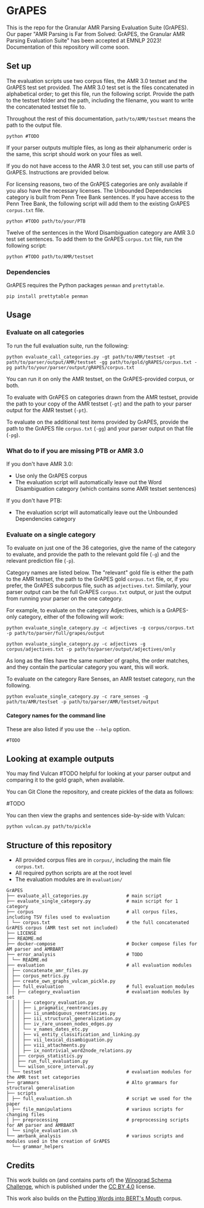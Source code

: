 # GrAPES

This is the repo for the Granular AMR Parsing Evaluation Suite (GrAPES). Our paper "AMR Parsing is Far from Solved: GrAPES, the Granular AMR Parsing Evaluation Suite" has been accepted at EMNLP 2023! Documentation of this repository will come soon.

## Set up

The evaluation scripts use two corpus files, the AMR 3.0 testset and the GrAPES test set provided. The AMR 3.0 test set is the files concatenated in alphabetical order; to get this file, run the following script. Provide the path to the testset folder and the path, including the filename, you want to write the concatenated testset file to.

Throughout the rest of this documentation, `path/to/AMR/testset` means the path to the output file.

```commandline
python #TODO
```

If your parser outputs multiple files, as long as their alphanumeric order is the same, this script should work on your files as well.

If you do not have access to the AMR 3.0 test set, you can still use parts of GrAPES. Instructions are provided below.

For licensing reasons, two of the GrAPES categories are only available if you also have the necessary licenses. The Unbounded Dependencies category is built from Penn Tree Bank sentences. If you have access to the Penn Tree Bank, the following script will add them to the existing GrAPES `corpus.txt` file.

```commandline
python #TODO path/to/your/PTB
```

Twelve of the sentences in the Word Disambiguation category are AMR 3.0 test set sentences. To add them to the GrAPES `corpus.txt` file, run the following script:

```commandline
python #TODO path/to/AMR/testset
```

### Dependencies

GrAPES requires the Python packages `penman` and `prettytable`.

```commandline
pip install prettytable penman
```

## Usage

### Evaluate on all categories

To run the full evaluation suite, run the following:

```commandline
python evaluate_call_categories.py -gt path/to/AMR/testset -pt path/to/parser/output/AMR/testset -gg path/to/gold/gRAPES/corpus.txt -pg path/to/your/parser/output/gRAPES/corpus.txt 
```

You can run it on only the AMR testset, on the GrAPES-provided corpus, or both.

To evaluate with GrAPES on categories drawn from the AMR testset, provide the path to your copy of the AMR testset (`-gt`) and the path to your parser output for the AMR testset (`-pt`).

To evaluate on the additional test items provided by GrAPES, provide the path to the GrAPES file `corpus.txt` (`-gg`) and your parser output on that file (`-pg`).

### What do to if you are missing PTB or AMR 3.0

If you don't have AMR 3.0:

* Use only the GrAPES corpus
* The evaluation script will automatically leave out the Word Disambiguation category (which contains some AMR testset sentences)

If you don't have PTB:

* The evaluation script will automatically leave out the Unbounded Dependencies category

### Evaluate on a single category

To evaluate on just one of the 36 categories, give the name of the category to evaluate, and provide the path to the relevant gold file (`-g`) and the relevant prediction file (`-p`). 

Category names are listed below. The "relevant" gold file is either the path to the AMR testset, the path to the GrAPES gold `corpus.txt` file, or, if you prefer, the GrAPES subcorpus file, such as `adjectives.txt`. Similarly, your parser output can be the full GrAPES `corpus.txt` output, or just the output from running your parser on the one category.

For example, to evaluate on the category Adjectives, which is a GrAPES-only category, either of the following will work:

```commandline
python evaluate_single_category.py -c adjectives -g corpus/corpus.txt -p path/to/parser/full/grapes/output 
```

```commandline
python evaluate_single_category.py -c adjectives -g corpus/adjectives.txt -p path/to/parser/output/adjectives/only 
```

As long as the files have the same number of graphs, the order matches, and they contain the particular category you want, this will work.


To evaluate on the category Rare Senses, an AMR testset category, run the following.

```commandline
python evaluate_single_category.py -c rare_senses -g path/to/AMR/testset -p path/to/parser/AMR/testset/output
```

#### Category names for the command line

These are also listed if you use the `--help` option.

```
#TODO
```


## Looking at example outputs

You may find Vulcan #TODO helpful for looking at your parser output and comparing it to the gold graph, when available.

You can Git Clone the repository, and create pickles of the data as follows:

#TODO

You can then view the graphs and sentences side-by-side with Vulcan:

```commandline
python vulcan.py path/to/pickle
```


## Structure of this repository

* All provided corpus files are in `corpus/`, including the main file `corpus.txt`.
* All required python scripts are at the root level
* The evaluation modules are in `evaluation/`

```
GrAPES
├── evaluate_all_categories.py              # main script
├── evaluate_single_category.py             # main script for 1 category
├── corpus                                  # all corpus files, including TSV files used to evaluation
│ └── corpus.txt                            # the full concatenated GrAPES corpus (AMR test set not included)
├── LICENSE
├── README.md
├── docker-compose                          # Docker compose files for AM parser and AMRBART
├── error_analysis                          # TODO
│ └── README.md
├── evaluation                              # all evaluation modules
│ ├── concatenate_amr_files.py
│ ├── corpus_metrics.py
│ ├── create_own_graphs_vulcan_pickle.py
│ ├── full_evaluation                       # full evaluation modules
│ │ ├── category_evaluation                 # evaluation modules by set
│ │ │ ├── category_evaluation.py
│ │ │ ├── i_pragmatic_reentrancies.py
│ │ │ ├── ii_unambiguous_reentrancies.py
│ │ │ ├── iii_structural_generalization.py
│ │ │ ├── iv_rare_unseen_nodes_edges.py
│ │ │ └── v_names_dates_etc.py
│ │ │ ├── vi_entity_classification_and_linking.py
│ │ │ ├── vii_lexical_disambiguation.py
│ │ │ ├── viii_attachments.py
│ │ │ ├── ix_nontrivial_word2node_relations.py
│ │ ├── corpus_statistics.py
│ │ ├── run_full_evaluation.py
│ │ └── wilson_score_interval.py
│ └── testset                               # evaluation modules for the AMR test set categories
├── grammars                                # Alto grammars for structural generalisation
├── scripts
│ ├── full_evaluation.sh                    # script we used for the paper
│ ├── file_manipulations                    # various scripts for changing files
│ ├── preprocessing                         # preprocessing scripts for AM parser and AMRBART
│ └── single_evaluation.sh                  
└── amrbank_analysis                        # various scripts and modules used in the creation of GrAPES
  └── grammar_helpers

```

## Credits

This work builds on (and contains parts of) the [Winograd Schema Challenge](https://cs.nyu.edu/~davise/papers/WinogradSchemas/WS.html), which is published under the [CC BY 4.0](https://creativecommons.org/licenses/by/4.0/) license.

This work also builds on the [Putting Words into BERT's Mouth](https://github.com/tai314159/PWIBM-Putting-Words-in-Bert-s-Mouth) corpus.
